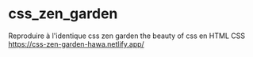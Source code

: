 # css_zen_garden
Reproduire à l'identique css zen garden the beauty of css en HTML CSS
https://css-zen-garden-hawa.netlify.app/
